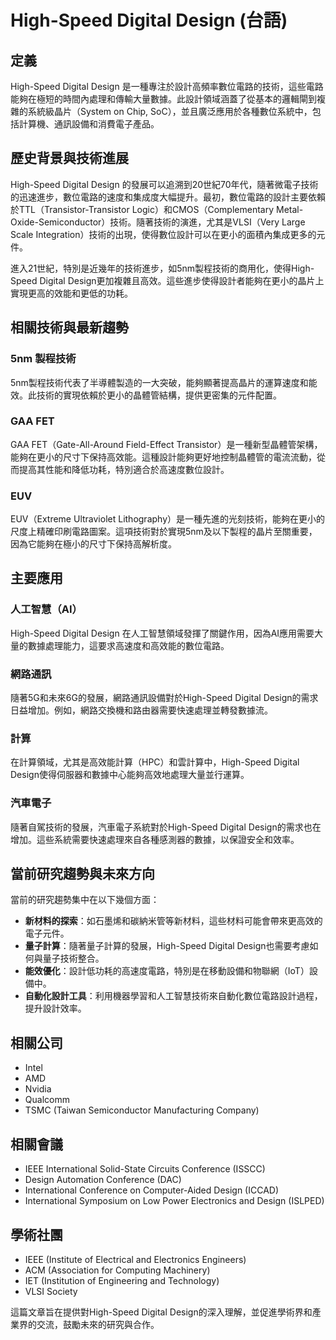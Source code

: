 # High-Speed Digital Design (台語)

## 定義

High-Speed Digital Design 是一種專注於設計高頻率數位電路的技術，這些電路能夠在極短的時間內處理和傳輸大量數據。此設計領域涵蓋了從基本的邏輯閘到複雜的系統級晶片（System on Chip, SoC），並且廣泛應用於各種數位系統中，包括計算機、通訊設備和消費電子產品。

## 歷史背景與技術進展

High-Speed Digital Design 的發展可以追溯到20世紀70年代，隨著微電子技術的迅速進步，數位電路的速度和集成度大幅提升。最初，數位電路的設計主要依賴於TTL（Transistor-Transistor Logic）和CMOS（Complementary Metal-Oxide-Semiconductor）技術。隨著技術的演進，尤其是VLSI（Very Large Scale Integration）技術的出現，使得數位設計可以在更小的面積內集成更多的元件。

進入21世紀，特別是近幾年的技術進步，如5nm製程技術的商用化，使得High-Speed Digital Design更加複雜且高效。這些進步使得設計者能夠在更小的晶片上實現更高的效能和更低的功耗。

## 相關技術與最新趨勢

### 5nm 製程技術

5nm製程技術代表了半導體製造的一大突破，能夠顯著提高晶片的運算速度和能效。此技術的實現依賴於更小的晶體管結構，提供更密集的元件配置。

### GAA FET

GAA FET（Gate-All-Around Field-Effect Transistor）是一種新型晶體管架構，能夠在更小的尺寸下保持高效能。這種設計能夠更好地控制晶體管的電流流動，從而提高其性能和降低功耗，特別適合於高速度數位設計。

### EUV

EUV（Extreme Ultraviolet Lithography）是一種先進的光刻技術，能夠在更小的尺度上精確印刷電路圖案。這項技術對於實現5nm及以下製程的晶片至關重要，因為它能夠在極小的尺寸下保持高解析度。

## 主要應用

### 人工智慧（AI）

High-Speed Digital Design 在人工智慧領域發揮了關鍵作用，因為AI應用需要大量的數據處理能力，這要求高速度和高效能的數位電路。

### 網路通訊

隨著5G和未來6G的發展，網路通訊設備對於High-Speed Digital Design的需求日益增加。例如，網路交換機和路由器需要快速處理並轉發數據流。

### 計算

在計算領域，尤其是高效能計算（HPC）和雲計算中，High-Speed Digital Design使得伺服器和數據中心能夠高效地處理大量並行運算。

### 汽車電子

隨著自駕技術的發展，汽車電子系統對於High-Speed Digital Design的需求也在增加。這些系統需要快速處理來自各種感測器的數據，以保證安全和效率。

## 當前研究趨勢與未來方向

當前的研究趨勢集中在以下幾個方面：

- **新材料的探索**：如石墨烯和碳納米管等新材料，這些材料可能會帶來更高效的電子元件。
- **量子計算**：隨著量子計算的發展，High-Speed Digital Design也需要考慮如何與量子技術整合。
- **能效優化**：設計低功耗的高速度電路，特別是在移動設備和物聯網（IoT）設備中。
- **自動化設計工具**：利用機器學習和人工智慧技術來自動化數位電路設計過程，提升設計效率。

## 相關公司

- Intel
- AMD
- Nvidia
- Qualcomm
- TSMC (Taiwan Semiconductor Manufacturing Company)

## 相關會議

- IEEE International Solid-State Circuits Conference (ISSCC)
- Design Automation Conference (DAC)
- International Conference on Computer-Aided Design (ICCAD)
- International Symposium on Low Power Electronics and Design (ISLPED)

## 學術社團

- IEEE (Institute of Electrical and Electronics Engineers)
- ACM (Association for Computing Machinery)
- IET (Institution of Engineering and Technology)
- VLSI Society

這篇文章旨在提供對High-Speed Digital Design的深入理解，並促進學術界和產業界的交流，鼓勵未來的研究與合作。